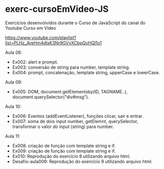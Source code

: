 # exerc-cursoEmVideo-JS
Exercícios desenvolvidos durante o Curso de JavaScript do canal do Youtube Curso em Vídeo

https://www.youtube.com/playlist?list=PLHz_AreHm4dlsK3Nr9GVvXCbpQyHQl1o1

Aula 06:
- Ex002: alert e prompt.
- Ex003: conversão de string para number, template string.
- Ex004: prompt, concatenação, template string, upperCase e lowerCase.

Aula 09: 
- Ex005: DOM, document.getElementsby(ID, TAGNAME..), document.querySelector("div#msg").

Aula 10:
- Ex006: Eventos (addEventListener), funções clicar, sair e entrar.
- Ex007: soma de dois input number, getElemnt, querySelector, transformar o valor do input (string) para number.

Aula 11: 
- Ex008: criação de função com template string e if.
- Ex009: criação de função com template string e if.
- Ex010: Reprodução do exercício 8 utilizando arquivo html.
- Desafio-aula009: Reprodução do exercício 9 utilizando arquivo html.